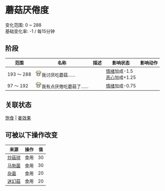 # 蘑菇<nobr>厌倦度</nobr>  
变化范围: 0 ~ 288  
基础变化率: -1 / 每15分钟  
## 阶段  
范围  |  名称  |  描述  |  影响状态  |  影响动作  
----  |  ----  |  ----  |  ----  |  ----  
193 ～ 288  |  <img decoding="async" src="Sprite/SaturationMushrooms.png" style="width:20px;">我讨厌吃蘑菇……  |    |  [情绪](Morale.md)加成-1.5<br>[恶心](Nausea.md)加成+1.25  |    
97 ～ 192  |  <img decoding="async" src="Sprite/SaturationMushrooms.png" style="width:20px;">我有点厌倦吃蘑菇了……  |    |  [情绪](Morale.md)加成-0.75  |    
## 关联状态  
[饱食](Satiation.md)  |  [姜效果](GingerEffect.md)  
## 可被以下操作改变  
来源  |  操作  |  值  
----  |  ----  |  ----  
[炒菇球](FriedPuffballs.md)  |  食用  |  30  
[马勃菌](Puffballs.md)  |  食用  |  30  
[杂菌](AssortedMushrooms.md)  |  食用  |  20  
[迷幻菇](MagicMushrooms.md)  |  食用  |  20  
